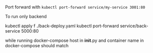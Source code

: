 Port forward with `kubectl port-forward service/my-service 3001:80`

To run only backend

kubectl apply f ./back-deploy.yaml
kubectl port-forward service/back-service 5000:80

while running docker-compose host in **init**.py and container name in docker-compose should match
